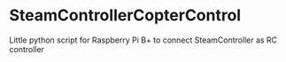 # SteamControllerCopterControl
Little python script for Raspberry Pi B+ to connect SteamController as RC controller
